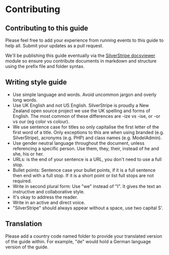 # Contributing
## Contributing to this guide
Please feel free to add your experience from running events to this guide to help all. Submit your updates as a pull request.

We'll be publishing this guide eventually via the [SilverStripe docsviewer](http://addons.silverstripe.org/add-ons/silverstripe/docsviewer/) module so ensure you contribute documents in markdown and structure using the prefix file and folder syntax.

## Writing style guide
*	Use simple language and words. Avoid uncommon jargon and overly long words.
*	Use UK English and not US English. SilverStripe is proudly a New Zealand open source project we use the UK spelling and forms of English. The most common of these differences are -ize vs -ise, or -or vs our (eg color vs colour).
*	We use sentence case for titles so only capitalise the first letter of the first word of a title. Only exceptions to this are when using branded (e.g. SilverStripe), acronyms (e.g. PHP) and class names (e.g. ModelAdmin).
*	Use gender neutral language throughout the document, unless referencing a specific person. Use them, they, their, instead of he and she, his or her.
*	URLs: is the end of your sentence is a URL, you don't need to use a full stop.
*	Bullet points: Sentence case your bullet points, if it is a full sentence then end with a full stop. If it is a short point or list full stops are not required.
*	Write in second plural form: Use "we" instead of "I". It gives the text an instructive and collaborative style.
*	It's okay to address the reader.
*	Write in an active and direct voice.
*	"SilverStripe" should always appear without a space, use two capital S’.

## Translation
Please add a country code named folder to provide your translated version of the guide within. For example, "de" would hold a German language version of the guide.